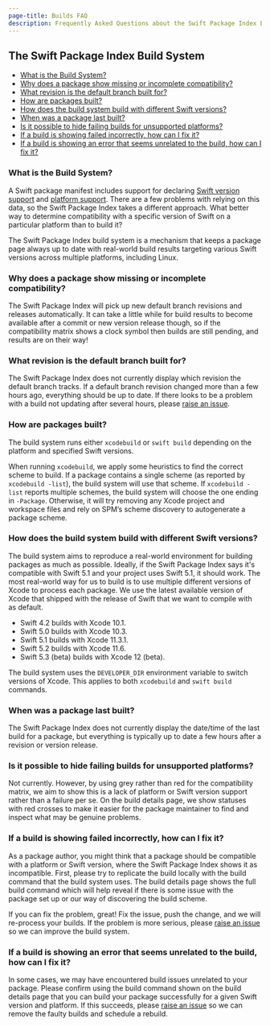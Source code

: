 ```yaml
---
page-title: Builds FAQ
description: Frequently Asked Questions about the Swift Package Index Build System
---
```


## The Swift Package Index Build System

* [What is the Build System?](#build-system)
* [Why does a package show missing or incomplete compatibility?](#no-builds)
* [What revision is the default branch built for?](#what-revision)
* [How are packages built?](#built-how)
* [How does the build system build with different Swift versions?](#swift-versions)
* [When was a package last built?](#last-built)
* [Is it possible to hide failing builds for unsupported platforms?](#hide-failing-builds)
* [If a build is showing failed incorrectly, how can I fix it?](#fix-false-negative)
* [If a build is showing an error that seems unrelated to the build, how can I fix it?](#unrelated-error)

<h3 id="build-system">What is the Build System?</h3>

A Swift package manifest includes support for declaring [Swift version support](https://developer.apple.com/documentation/swift_packages/package/3197887-swiftlanguageversions) and [platform support](https://developer.apple.com/documentation/swift_packages/package/3197886-platforms). There are a few problems with relying on this data, so the Swift Package Index takes a different approach. What better way to determine compatibility with a specific version of Swift on a particular platform than to build it?

The Swift Package Index build system is a mechanism that keeps a package page always up to date with real-world build results targeting various Swift versions across multiple platforms, including Linux.

<h3 id="no-builds">Why does a package show missing or incomplete compatibility?</h3>

The Swift Package Index will pick up new default branch revisions and releases automatically. It can take a little while for build results to become available after a commit or new version release though, so if the compatibility matrix shows a clock symbol then builds are still pending, and results are on their way!

<h3 id="what-revision">What revision is the default branch built for?</h3>

The Swift Package Index does not currently display which revision the default branch tracks. If a default branch revision changed more than a few hours ago, everything should be up to date. If there looks to be a problem with a build not updating after several hours, please [raise an issue](https://github.com/SwiftPackageIndex/SwiftPackageIndex-Server/issues/new).

<h3 id="built-how">How are packages built?</h3>

The build system runs either `xcodebuild` or `swift build` depending on the platform and specified Swift versions.

When running `xcodebuild`, we apply some heuristics to find the correct scheme to build. If a package contains a single scheme (as reported by `xcodebuild -list`), the build system will use that scheme. If `xcodebuild -list` reports multiple schemes, the build system will choose the one ending in `-Package`. Otherwise, it will try removing any Xcode project and workspace files and rely on SPM’s scheme discovery to autogenerate a package scheme.

<h3 id="swift-versions">How does the build system build with different Swift versions?</h3>

The build system aims to reproduce a real-world environment for building packages as much as possible. Ideally, if the Swift Package Index says it's compatible with Swift 5.1 and your project uses Swift 5.1, it should work. The most real-world way for us to build is to use multiple different versions of Xcode to process each package. We use the latest available version of Xcode that shipped with the release of Swift that we want to compile with as default.

* Swift 4.2 builds with Xcode 10.1.
* Swift 5.0 builds with Xcode 10.3.
* Swift 5.1 builds with Xcode 11.3.1.
* Swift 5.2 builds with Xcode 11.6.
* Swift 5.3 (beta) builds with Xcode 12 (beta).

The build system uses the `DEVELOPER_DIR` environment variable to switch versions of Xcode. This applies to both `xcodebuild` and `swift build` commands.

<h3 id="last-built">When was a package last built?</h3>

The Swift Package Index does not currently display the date/time of the last build for a package, but everything is typically up to date a few hours after a revision or version release.

<h3 id="hide-failing-builds">Is it possible to hide failing builds for unsupported platforms?</h3>

Not currently. However, by using grey rather than red for the compatibility matrix, we aim to show this is a lack of platform or Swift version support rather than a failure per se. On the build details page, we show statuses with red crosses to make it easier for the package maintainer to find and inspect what may be genuine problems.

<h3 id="fix-false-negative">If a build is showing failed incorrectly, how can I fix it?</h3>

As a package author, you might think that a package should be compatible with a platform or Swift version, where the Swift Package Index shows it as incompatible. First, please try to replicate the build locally with the build command that the build system uses. The build details page shows the full build command which will help reveal if there is some issue with the package set up or our way of discovering the build scheme.

If you can fix the problem, great! Fix the issue, push the change, and we will re-process your builds. If the problem is more serious, please [raise an issue](https://github.com/SwiftPackageIndex/SwiftPackageIndex-Server/issues/new) so we can improve the build system.

<h3 id="unrelated-error">If a build is showing an error that seems unrelated to the build, how can I fix it?</h3>

In some cases, we may have encountered build issues unrelated to your package. Please confirm using the build command shown on the build details page that you can build your package successfully for a given Swift version and platform. If this succeeds, please [raise an issue](https://github.com/SwiftPackageIndex/SwiftPackageIndex-Server/issues/new) so we can remove the faulty builds and schedule a rebuild.
